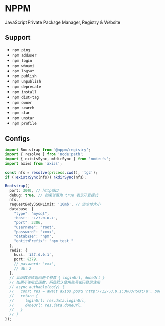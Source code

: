 # NPPM

JavaScript Private Package Manager, Registry &amp; Website

## Support

- `npm ping`
- `npm adduser`
- `npm login`
- `npm whoami`
- `npm logout`
- `npm publish`
- `npm unpublish`
- `npm deprecate`
- `npm install`
- `npm dist-tag`
- `npm owner`
- `npm search`
- `npm star`
- `npm unstar`
- `npm profile`

## Configs

```ts
import Bootstrap from '@nppm/registry';
import { resolve } from 'node:path';
import { existsSync, mkdirSync } from 'node:fs';
import axios from 'axios';

const nfs = resolve(process.cwd(), 'tgz');
if (!existsSync(nfs)) mkdirSync(nfs);

Bootstrap({
  port: 3000, // http端口
  debug: true, // 如果设置为 true 表示开发模式
  nfs,
  requestBodyJSONLimit: '10mb', // 请求体大小
  database: {
    "type": "mysql",
    "host": "127.0.0.1",
    "port": 3306,
    "username": "root",
    "password": "xxxx",
    "database": "npm",
    "entityPrefix": "npm_test_"
  },
  redis: {
    host: '127.0.0.1',
    port: 6379,
    // password: 'xxx',
    // db: 2
  },
  // 此函数必须返回两个参数 { loginUrl, doneUrl }
  // 如果不使用此函数，系统默认使用账号密码登录注册
  // async authable(body) {
  //   const res = await axios.post('http://127.0.0.1:3000/test/a', body);
  //   return {
  //     loginUrl: res.data.loginUrl,
  //     doneUrl: res.data.doneUrl,
  //   }
  // }
});
```